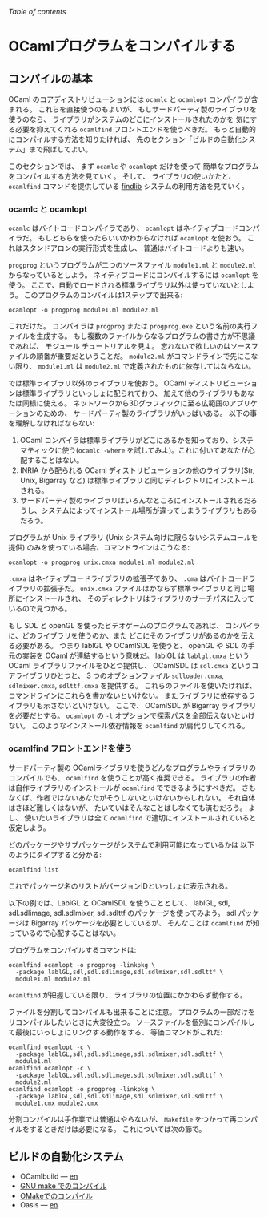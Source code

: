 <!-- ((! set title OCamlプログラムをコンパイルする !)) ((! set learn !)) -->

*Table of contents*

OCamlプログラムをコンパイルする
=============================

コンパイルの基本
---------------

OCaml のコアディストリビューションには `ocamlc` と `ocamlopt`
コンパイラが含まれる。 これらを直接使うのもよいが、
もしサードパーティ製のライブラリを使うのなら、
ライブラリがシステムのどこにインストールされたのかを
気にする必要を抑えてくれる `ocamlfind` フロントエンドを使うべきだ。
もっと自動的にコンパイルする方法を知りたければ、
先のセクション「ビルドの自動化システム」まで飛ばしてよい。

このセクションでは、 まず `ocamlc` や `ocamlopt` だけを使って
簡単なプログラムをコンパイルする方法を見ていく。 そして、
ライブラリの使いかたと、 `ocamlfind` コマンドを提供している
[findlib](http://projects.camlcity.org/projects/findlib.html)
システムの利用方法を見ていく。

### ocamlc と ocamlopt

`ocamlc` はバイトコードコンパイラであり、 `ocamlopt`
はネイティブコードコンパイラだ。
もしどちらを使ったらいいかわからなければ `ocamlopt` を使おう。
これはスタンドアロンの実行形式を生成し、 普通はバイトコードよりも速い。

`progprog` というプログラムが二つのソースファイル `module1.ml` と
`module2.ml` からなっているとしよう。
ネイティブコードにコンパイルするには `ocamlopt` を使う。
ここで、自動でロードされる標準ライブラリ以外は使っていないとしよう。
このプログラムのコンパイルは1ステップで出来る:

```shell
ocamlopt -o progprog module1.ml module2.ml
```

これだけだ。 コンパイラは `progprog` または `progprog.exe`
という名前の実行ファイルを生成する。
もし複数のファイルからなるプログラムの書き方が不思議であれば、
モジュール チュートリアルを見よ。
忘れないで欲しいのはソースファイルの順番が重要だということだ。
`module2.ml` がコマンドラインで先にこない限り、 `module1.ml` は
`module2.ml` で定義されたものに依存してはならない。

では標準ライブラリ以外のライブラリを使おう。 OCaml
ディストリビューションは標準ライブラリといっしょに配られており、
加えて他のライブラリもあなたは同様に使える。
ネットワークから3Dグラフィックに至る広範囲のアプリケーションのための、
サードパーティ製のライブラリがいっぱいある。
以下の事を理解しなければならない:

1.  OCaml
    コンパイラは標準ライブラリがどこにあるかを知っており、システマティックに使う(`ocamlc -where`
    を試してみよ)。これに付いてあなたが心配することはない。
2.  INRIA から配られる OCaml ディストリビューションの他のライブラリ(Str,
    Unix, Bigarray など)
    は標準ライブラリと同じディレクトリにインストールされる。
3.  サードパーティ製のライブラリはいろんなところにインストールされるだろうし、システムによってインストール場所が違ってしまうライブラリもあるだろう。

プログラムが Unix ライブラリ (Unix
システム向けに限らないシステムコールを提供)
のみを使っている場合、コマンドラインはこうなる:

```shell
ocamlopt -o progprog unix.cmxa module1.ml module2.ml
```

`.cmxa` はネイティブコードライブラリの拡張子であり、 `.cma`
はバイトコードライブラリの拡張子だ。 `unix.cmxa`
ファイルはかならず標準ライブラリと同じ場所にインストールされ、
そのディレクトリはライブラリのサーチパスに入っているので見つかる。

もし SDL と openGL を使ったビデオゲームのプログラムであれば、
コンパイラに、どのライブラリを使うのか、また
どこにそのライブラリがあるのかを伝える必要がある。 つまり lablGL や
OCamlSDL を使うと、 openGL や SDL の手元の実装を OCaml
が連結するという意味だ。 lablGL は `lablgl.cmxa` という OCaml
ライブラリファイルをひとつ提供し、 OCamlSDL は `sdl.cmxa`
というコアライブラリひとつと、 3 つのオブションファイル
`sdlloader.cmxa`, `sdlmixer.cmxa`, `sdlttf.cmxa` を提供する。
これらのファイルを使いたければ、コマンドラインにこれらを書かないといけない。
またライブラリに依存するライブラリも示さないといけない。 ここで、
OCamlSDL が Bigarray ライブラリを必要だとする。 `ocamlopt` の `-l`
オプションで探索パスを全部伝えないといけない。
このようなインストール依存情報を `ocamlfind` が肩代りしてくれる。

### ocamlfind フロントエンドを使う

サードパーティ製の
OCamlライブラリを使うどんなプログラムやライブラリのコンパイルでも、
`ocamlfind` を使うことが高く推奨できる。
ライブラリの作者は自作ライブラリのインストールが `ocamlfind`
でできるようにすべきだ。
さもなくば、作者ではないあなたがそうしないといけないかもしれない。
それ自体はさほど難しくはないが、
たいていはそんなことはしなくても済むだろう。 よし、
使いたいライブラリは全て `ocamlfind`
で適切にインストールされていると仮定しよう。

どのパッケージやサブパッケージがシステムで利用可能になっているかは
以下のようにタイプすると分かる:

```shell
ocamlfind list
```

これでパッケージ名のリストがバージョンIDといっしょに表示される。

以下の例では、LablGL と OCamlSDL を使うこととして、 lablGL, sdl,
sdl.sdlimage, sdl.sdlmixer, sdl.sdlttf のパッケージを使ってみよう。 sdl
パッケージは Bigarray パッケージを必要としているが、 そんなことは
`ocamlfind` が知っているので心配することはない。

プログラムをコンパイルするコマンドは:

```shell
ocamlfind ocamlopt -o progprog -linkpkg \
  -package lablGL,sdl,sdl.sdlimage,sdl.sdlmixer,sdl.sdlttf \
  module1.ml module2.ml
```

`ocamlfind` が把握している限り、 ライブラリの位置にかかわらず動作する。

ファイルを分割してコンパイルも出来ることに注意。
プログラムの一部だけをリコンパイルしたいときに大変役立つ。
ソースファイルを個別にコンパイルして最後にいっしょにリンクする動作をする、
等価コマンドがこれだ:

```shell
ocamlfind ocamlopt -c \
  -package lablGL,sdl,sdl.sdlimage,sdl.sdlmixer,sdl.sdlttf \
  module1.ml
ocamlfind ocamlopt -c \
  -package lablGL,sdl,sdl.sdlimage,sdl.sdlmixer,sdl.sdlttf \
  module2.ml
ocamlfind ocamlopt -o progprog -linkpkg \
  -package lablGL,sdl,sdl.sdlimage,sdl.sdlmixer,sdl.sdlttf \
  module1.cmx module2.cmx
```

分割コンパイルは手作業では普通はやらないが、 `Makefile`
をつかって再コンパイルをするときだけは必要になる。
これについては次の節で。

ビルドの自動化システム
---------------------

- OCamlbuild — [en](ocamlbuild/)
- [GNU make でのコンパイル](compiling_with_gnu_make.ja.html "GNU make でのコンパイル")
- [OMakeでのコンパイル](compiling_with_omake.ja.html "OMake でのコンパイル")
- Oasis — [en](setting_up_with_oasis.html)
